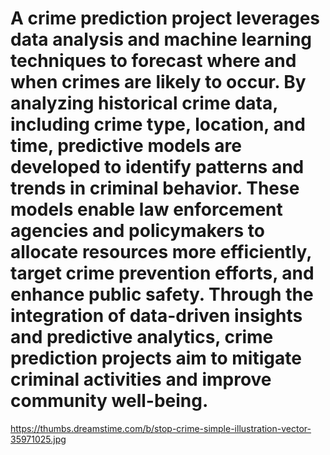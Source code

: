 # A crime prediction project leverages data analysis and machine learning techniques to forecast where and when crimes are likely to occur. By analyzing historical crime data, including crime type, location, and time,  predictive models are developed to identify patterns and trends in criminal behavior. These models enable law enforcement agencies and policymakers to allocate resources more efficiently, target crime prevention efforts, and enhance public safety. Through the integration of data-driven insights and predictive analytics, crime prediction projects aim to mitigate criminal activities and improve community well-being.

https://thumbs.dreamstime.com/b/stop-crime-simple-illustration-vector-35971025.jpg
